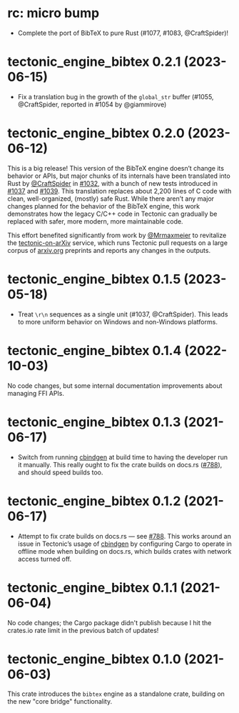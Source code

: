 # rc: micro bump

- Complete the port of BibTeX to pure Rust (#1077, #1083, @CraftSpider)!


# tectonic_engine_bibtex 0.2.1 (2023-06-15)

- Fix a translation bug in the growth of the `global_str` buffer
  (#1055, @CraftSpider, reported in #1054 by @giammirove)


# tectonic_engine_bibtex 0.2.0 (2023-06-12)

This is a big release! This version of the BibTeX engine doesn’t change its
behavior or APIs, but major chunks of its internals have been translated into
Rust by [@CraftSpider] in [#1032], with a bunch of new tests introduced in
[#1037] and [#1039]. This translation replaces about 2,200 lines of C code with
clean, well-organized, (mostly) safe Rust. While there aren’t any major changes
planned for the behavior of the BibTeX engine, this work demonstrates how the
legacy C/C++ code in Tectonic can gradually be replaced with safer, more modern,
more maintainable code.

[@CraftSpider]: https://github.com/CraftSpider
[#1032]: https://github.com/tectonic-typesetting/tectonic/pull/1032
[#1037]: https://github.com/tectonic-typesetting/tectonic/pull/1037
[#1039]: https://github.com/tectonic-typesetting/tectonic/pull/1039

This effort benefited significantly from work by [@Mrmaxmeier] to revitalize the
[tectonic-on-arXiv] service, which runs Tectonic pull requests on a large corpus
of [arxiv.org] preprints and reports any changes in the outputs.

[@Mrmaxmeier]: https://github.com/Mrmaxmeier
[tectonic-on-arXiv]: https://github.com/mrmaxmeier/tectonic-on-arXiv
[arxiv.org]: https://arxiv.org/


# tectonic_engine_bibtex 0.1.5 (2023-05-18)

- Treat `\r\n` sequences as a single unit (#1037, @CraftSpider). This leads to
  more uniform behavior on Windows and non-Windows platforms.


# tectonic_engine_bibtex 0.1.4 (2022-10-03)

No code changes, but some internal documentation improvements about managing FFI
APIs.


# tectonic_engine_bibtex 0.1.3 (2021-06-17)

- Switch from running [cbindgen] at build time to having the developer run it
  manually. This really ought to fix the crate builds on docs.rs ([#788]), and
  should speed builds too.

[cbindgen]: https://github.com/eqrion/cbindgen
[#788]: https://github.com/tectonic-typesetting/tectonic/issues/788


# tectonic_engine_bibtex 0.1.2 (2021-06-17)

- Attempt to fix crate builds on docs.rs — see [#788]. This works around an
  issue in Tectonic’s usage of [cbindgen] by configuring Cargo to operate in
  offline mode when building on docs.rs, which builds crates with network access
  turned off.

[#788]: https://github.com/tectonic-typesetting/tectonic/issues/788
[cbindgen]: https://github.com/eqrion/cbindgen


# tectonic_engine_bibtex 0.1.1 (2021-06-04)

No code changes; the Cargo package didn't publish because I hit the crates.io
rate limit in the previous batch of updates!


# tectonic_engine_bibtex 0.1.0 (2021-06-03)

This crate introduces the `bibtex` engine as a standalone crate, building on
the new "core bridge" functionality.
